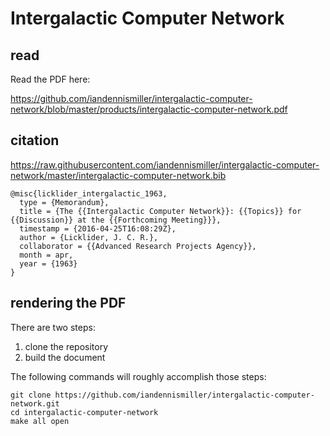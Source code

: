 # Intergalactic Computer Network

## read

Read the PDF here:

https://github.com/iandennismiller/intergalactic-computer-network/blob/master/products/intergalactic-computer-network.pdf

## citation

https://raw.githubusercontent.com/iandennismiller/intergalactic-computer-network/master/intergalactic-computer-network.bib

    @misc{licklider_intergalactic_1963,
      type = {Memorandum},
      title = {The {{Intergalactic Computer Network}}: {{Topics}} for {{Discussion}} at the {{Forthcoming Meeting}}},
      timestamp = {2016-04-25T16:08:29Z},
      author = {Licklider, J. C. R.},
      collaborator = {{Advanced Research Projects Agency}},
      month = apr,
      year = {1963}
    }

## rendering the PDF

There are two steps:

1. clone the repository
2. build the document

The following commands will roughly accomplish those steps:

    git clone https://github.com/iandennismiller/intergalactic-computer-network.git
    cd intergalactic-computer-network
    make all open
